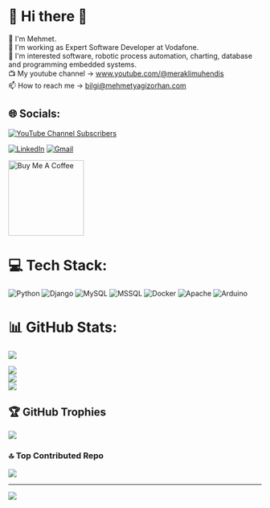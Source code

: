 # 💫 Hi there 👋
💬 I'm Mehmet.<br>
🔭 I'm working as Expert Software Developer at Vodafone.<br>
👀 I'm interested software, robotic process automation, charting, database and programming embedded systems.<br>
📺 My youtube channel -> www.youtube.com/@meraklimuhendis<br>
📫 How to reach me -> bilgi@mehmetyagizorhan.com
<br>


## 🌐 Socials:
[![YouTube Channel Subscribers](https://img.shields.io/youtube/channel/subscribers/UCk_O3kkGkbhwtvOCnFR6yLg?logo=youtube&logoColor=red&style=for-the-badge)](https://www.youtube.com/channel/UCk_O3kkGkbhwtvOCnFR6yLg) 

[![LinkedIn](https://img.shields.io/badge/LinkedIn-3670A0.svg?logo=linkedin&logoColor=white)](https://www.linkedin.com/in/myagizorhan/) [![Gmail](https://img.shields.io/badge/Gmail-%23EE4C2C.svg?logo=Gmail&logoColor=white)](mailto:myagizorhan@gmail.com) 

<a href="https://ko-fi.com/meraklimuhendis" target="_blank"><img src="https://cdn.buymeacoffee.com/buttons/v2/default-red.png" alt="Buy Me A Coffee" width="150" ></a>


# 💻 Tech Stack:
![Python](https://img.shields.io/badge/python-3670A0?style=for-the-badge&logo=python&logoColor=ffdd54) ![Django](https://img.shields.io/badge/django-244336?style=for-the-badge&logo=django&logoColor=white) ![MySQL](https://img.shields.io/badge/mysql-285f86?style=for-the-badge&logo=MySQL&logoColor=white) ![MSSQL](https://img.shields.io/badge/MSSQL-c86a70?style=for-the-badge&logo=microsoft-sql-server&logoColor=white) ![Docker](https://img.shields.io/badge/Docker-4090df?style=for-the-badge&logo=docker&logoColor=white) ![Apache](https://img.shields.io/badge/Apache-512555?style=for-the-badge&logo=Apache&logoColor=white) ![Arduino](https://img.shields.io/badge/-Arduino-00979D?style=for-the-badge&logo=Arduino&logoColor=white)
# 📊 GitHub Stats:

![](https://github-profile-summary-cards.vercel.app/api/cards/profile-details?username=meraklimuhendis&theme=github_dark)

![](https://github-readme-stats.vercel.app/api?username=meraklimuhendis&theme=dark&hide_border=false&include_all_commits=false&count_private=true)<br/>
![](https://github-readme-streak-stats.herokuapp.com/?user=meraklimuhendis&theme=dark&hide_border=false)<br/>
![](https://github-readme-stats.vercel.app/api/top-langs/?username=meraklimuhendis&theme=dark&hide_border=false&include_all_commits=true&count_private=true&layout=compact)

## 🏆 GitHub Trophies
![](https://github-profile-trophy.vercel.app/?username=meraklimuhendis&theme=flat&no-frame=false&no-bg=false&margin-w=4)

### 🔝 Top Contributed Repo
![](https://github-contributor-stats.vercel.app/api?username=meraklimuhendis&limit=5&theme=algolia&combine_all_yearly_contributions=true)

---
[![](https://visitcount.itsvg.in/api?id=meraklimuhendis&icon=0&color=0)](https://visitcount.itsvg.in)
